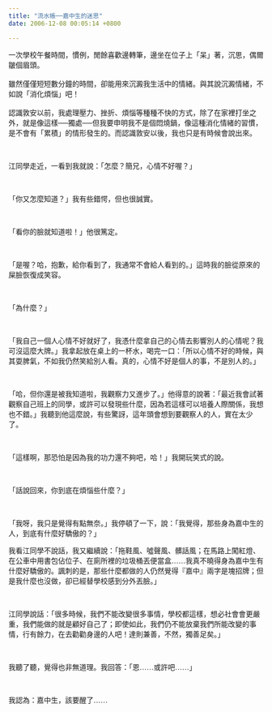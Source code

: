 ```yaml
---
title: "流水帳──嘉中生的迷思"
date: 2006-12-08 00:05:14 +0800

---
```


<p class="MsoNormal"><span style="font-family: 新細明體;">一次學校午餐時間，慣例，閒餘喜歡邊轉筆，邊坐在位子上「呆」著，沉思，偶爾皺個眉頭。</span><span lang="EN-US"><br /><br /></span><span style="font-family: 新細明體;">雖然僅僅短短數分鐘的時間，卻能用來沉澱我生活中的情緒。與其說沉澱情緒，不如說「消化煩惱」吧！</span><span lang="EN-US"><br /><br /></span><span style="font-family: 新細明體;">認識敦安以前，我處理壓力、挫折、煩惱等種種不快的方式，除了在家裡打坐之外，就是像這樣</span><span lang="EN-US">──</span><span style="font-family: 新細明體;">獨處</span><span lang="EN-US">──</span><span style="font-family: 新細明體;">但我要申明我不是個悶燒鍋，像這種消化情緒的習慣，是不會有「累積」的情形發生的。而認識敦安以後，我也只是有時候會說出來。</span></p><p class="MsoNormal"><span lang="EN-US"><o:p>&nbsp;</o:p></span></p><p class="MsoNormal"><span style="font-family: 新細明體;">江同學走近，一看到我就說：「怎麼？簡兄，心情不好喔？」</span></p><p class="MsoNormal"><span lang="EN-US"><o:p>&nbsp;</o:p></span></p><p class="MsoNormal"><span style="font-family: 新細明體;">「你又怎麼知道？」我有些錯愕，但也很誠實。</span></p><p class="MsoNormal"><span lang="EN-US"><o:p>&nbsp;</o:p></span></p><p class="MsoNormal"><span style="font-family: 新細明體;">「看你的臉就知道啦！」他很篤定。</span></p><p class="MsoNormal"><span lang="EN-US"><o:p>&nbsp;</o:p></span></p><p class="MsoNormal"><span style="font-family: 新細明體;">「是喔？哈，抱歉，給你看到了，我通常不會給人看到的。」這時我的臉從原來的屎臉恢復成笑容。</span></p><p class="MsoNormal"><span lang="EN-US"><o:p>&nbsp;</o:p></span></p><p class="MsoNormal"><span style="font-family: 新細明體;">「為什麼？」</span></p><p class="MsoNormal"><span lang="EN-US"><o:p>&nbsp;</o:p></span></p><p class="MsoNormal"><span style="font-family: 新細明體;">「我自己一個人心情不好就好了，我憑什麼拿自己的心情去影響別人的心情呢？我可沒這麼大牌。」我拿起放在桌上的一杯水，喝完一口：「所以心情不好的時候，與其耍脾氣，不如我仍然笑給別人看。真的，心情不好是個人的事，不是別人的。」</span></p><p class="MsoNormal"><span lang="EN-US"><o:p>&nbsp;</o:p></span></p><p class="MsoNormal"><span style="font-family: 新細明體;">「哈，但你還是被我知道啦，我觀察力又進步了。」他得意的說著：「最近我會試著觀察自己班上的同學，或許可以發現些什麼，因為若這樣可以培養人際關係，我想也不錯。」我聽到他這麼說，有些驚訝，這年頭會想到要觀察人的人，實在太少了。</span></p><p class="MsoNormal"><span lang="EN-US"><o:p>&nbsp;</o:p></span></p><p class="MsoNormal"><span style="font-family: 新細明體;">「這樣啊，那恐怕是因為我的功力還不夠吧，哈！」我開玩笑式的說。</span></p><p class="MsoNormal"><span lang="EN-US"><o:p>&nbsp;</o:p></span></p><p class="MsoNormal"><span style="font-family: 新細明體;">「話說回來，你到底在煩惱些什麼？」</span></p><p class="MsoNormal"><span lang="EN-US"><o:p>&nbsp;</o:p></span></p><p class="MsoNormal"><span style="font-family: 新細明體;">「我呀，我只是覺得有點無奈。」我停頓了一下，說：「我覺得，那些身為嘉中生的人，到底有什麼好驕傲的？」</span></p><p class="MsoNormal"><span style="font-family: 新細明體;">我看江同學不說話，我又繼續說：「拖鞋風、噓聲風、髒話風；在馬路上闖紅燈、在公車中用書包佔位子、在廁所裡的垃圾桶丟便當盒……我真不曉得身為嘉中生有什麼好驕傲的。諷刺的是，那些什麼都做的人仍然覺得『嘉中』兩字是塊招牌；但是我什麼也沒做，卻已經替學校感到分外丟臉。」</span></p><p class="MsoNormal"><span lang="EN-US"><o:p>&nbsp;</o:p></span></p><p class="MsoNormal"><span style="font-family: 新細明體;">江同學說話：「很多時候，我們不能改變很多事情，學校都這樣，想必社會會更嚴重，我們能做的就是顧好自己了；即使如此，我們仍不能放棄我們所能改變的事情，行有餘力，在去勸勸身邊的人吧！達則兼善，不然，獨善足矣。」</span></p><p class="MsoNormal"><span lang="EN-US"><o:p>&nbsp;</o:p></span></p><p class="MsoNormal"><span style="font-family: 新細明體;">我聽了聽，覺得也非無道理。我回答：「恩……或許吧……」</span></p><p class="MsoNormal"><span lang="EN-US"><o:p>&nbsp;</o:p></span></p><p class="MsoNormal"><span style="font-family: 新細明體;">我認為：嘉中生，該要醒了……</span></p>
